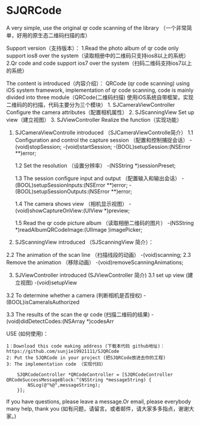 # SJQRCode
 A very simple, use the original qr code scanning of the library （一个非常简单，好用的原生态二维码扫描的库）
 
Support version（支持版本）：
    1.Read the photo album of qr code only support ios8 over the system（读取相册中的二维码只支持ios8以上的系统）
    2.Qr code and code support ios7 over the system（扫码二维码支持ios7以上的系统）

The content is introduced（内容介绍）：
    QRCode (qr code scanning) using iOS system framework, implementation of qr code scanning, code is mainly divided into three module（QRCode(二维码扫描) 使用iOS系统自带框架，实现二维码的的扫描，代码主要分为三个模块）
    1. SJCameraViewController Configure the camera attributes（配置相机属性） 
    2. SJScanningView Set up view（建立视图） 
    3. SJViewController Realize the function（实现功能）

1. SJCameraViewControlle introduced （SJCameraViewControlle简介）
    1.1 Configuration and control the capture session （配置和控制捕捉会话）
        -(void)stopSession;
        -(void)startSession;
        -(BOOL)setupSession:(NSError **)error;

    1.2 Set the resolution （设置分辨率）
        -(NSString *)sessionPreset;

    1.3  The session configure input and output （配置输入和输出会话）
        -(BOOL)setupSessionInputs:(NSError **)error;
        -(BOOL)setupSessionOutputs:(NSError **)error;

    1.4  The camera shows view （相机显示视图）
        -(void)showCaptureOnView:(UIView *)preview;

    1.5  Read the qr code picture album （读取相册二维码的图片）
        -(NSString *)readAlbumQRCodeImage:(UIImage )imagePicker;

2. SJScanningView introduced （SJScanningView 简介）：

  2.2   The animation of the scan line （扫描线段的动画）
        -(void)scanning; 
  2.3   Remove the animation （移除动画）
        -(void)removeScanningAnimations;

3.  SJViewController introduced (SJViewController 简介)
  3.1   set up view (建立视图)
        -(void)setupView 
  
  3.2  To determine whether a camera (判断相机是否授权)
        -(BOOL)isCameraIsAuthorized 
    
  3.3   The results of the scan the qr code (扫描二维码的结果)
        -(void)didDetectCodes:(NSArray *)codesArr 

  

USE (如何使用)：

    1：Download this code making address (下载本代码 github地址)：https://github.com/sunjie19921111/SJQRCode
    2: Put the SJQRCode in your project (把SJQRCode放进去你的工程)
    3: The implementation code （实现代码）

        SJQRCodeController *QRCodeController = [SJQRCodeController QRCodeSuccessMessageBlock:^(NSString *messageString) {
            NSLog(@"%@",messageString);
        }];


If you have questions, please leave a message.Or email, please everybody many help, thank you (如有问题，请留言。或者邮件，请大家多多指点，谢谢大家。)
